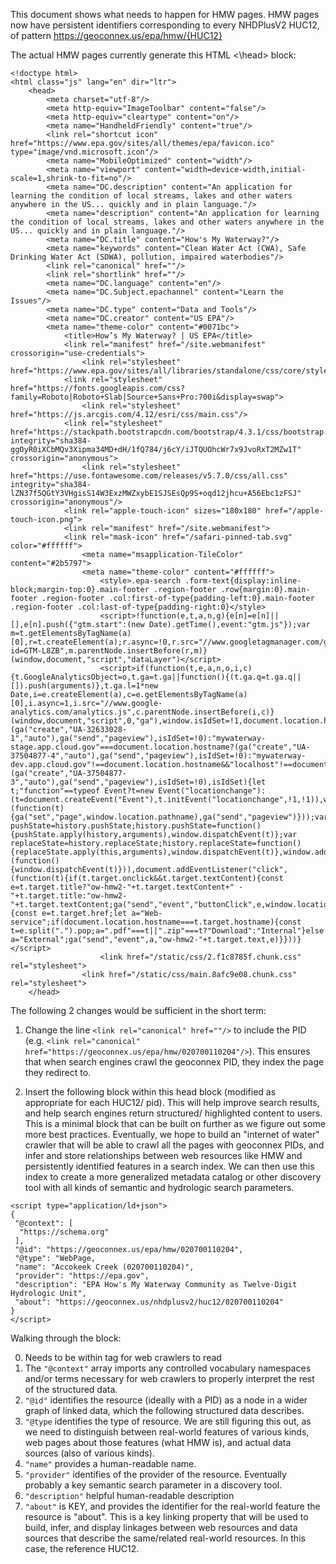 This document shows what needs to happen for HMW pages. HMW pages now have persistent identifiers corresponding to every NHDPlusV2 HUC12, of pattern https://geoconnex.us/epa/hmw/{HUC12}



The actual HMW pages currently generate this HTML <head><\head> block:

```{html}
<!doctype html>
<html class="js" lang="en" dir="ltr">
	<head>
		<meta charset="utf-8"/>
		<meta http-equiv="ImageToolbar" content="false"/>
		<meta http-equiv="cleartype" content="on"/>
		<meta name="HandheldFriendly" content="true"/>
		<link rel="shortcut icon" href="https://www.epa.gov/sites/all/themes/epa/favicon.ico" type="image/vnd.microsoft.icon"/>
		<meta name="MobileOptimized" content="width"/>
		<meta name="viewport" content="width=device-width,initial-scale=1,shrink-to-fit=no"/>
		<meta name="DC.description" content="An application for learning the condition of local streams, lakes and other waters anywhere in the US... quickly and in plain language."/>
		<meta name="description" content="An application for learning the condition of local streams, lakes and other waters anywhere in the US... quickly and in plain language."/>
		<meta name="DC.title" content="How's My Waterway?"/>
		<meta name="keywords" content="Clean Water Act (CWA), Safe Drinking Water Act (SDWA), pollution, impaired waterbodies"/>
		<link rel="canonical" href=""/>
		<link rel="shortlink" href=""/>
		<meta name="DC.language" content="en"/>
		<meta name="DC.Subject.epachannel" content="Learn the Issues"/>
		<meta name="DC.type" content="Data and Tools"/>
		<meta name="DC.creator" content="US EPA"/>
		<meta name="theme-color" content="#0071bc">
			<title>How’s My Waterway? | US EPA</title>
			<link rel="manifest" href="/site.webmanifest" crossorigin="use-credentials">
				<link rel="stylesheet" href="https://www.epa.gov/sites/all/libraries/standalone/css/core/style.css"/>
			<link rel="stylesheet" href="https://fonts.googleapis.com/css?family=Roboto|Roboto+Slab|Source+Sans+Pro:700i&display=swap">
				<link rel="stylesheet" href="https://js.arcgis.com/4.12/esri/css/main.css"/>
			<link rel="stylesheet" href="https://stackpath.bootstrapcdn.com/bootstrap/4.3.1/css/bootstrap.min.css" integrity="sha384-ggOyR0iXCbMQv3Xipma34MD+dH/1fQ784/j6cY/iJTQUOhcWr7x9JvoRxT2MZw1T" crossorigin="anonymous">
				<link rel="stylesheet" href="https://use.fontawesome.com/releases/v5.7.0/css/all.css" integrity="sha384-lZN37f5QGtY3VHgisS14W3ExzMWZxybE1SJSEsQp9S+oqd12jhcu+A56Ebc1zFSJ" crossorigin="anonymous"/>
			<link rel="apple-touch-icon" sizes="180x180" href="/apple-touch-icon.png">
			<link rel="manifest" href="/site.webmanifest">
			<link rel="mask-icon" href="/safari-pinned-tab.svg" color="#ffffff">
				<meta name="msapplication-TileColor" content="#2b5797">
				<meta name="theme-color" content="#ffffff">
					<style>.epa-search .form-text{display:inline-block;margin-top:0}.main-footer .region-footer .row{margin:0}.main-footer .region-footer .col:first-of-type{padding-left:0}.main-footer .region-footer .col:last-of-type{padding-right:0}</style>
					<script>!function(e,t,a,n,g){e[n]=e[n]||[],e[n].push({"gtm.start":(new Date).getTime(),event:"gtm.js"});var m=t.getElementsByTagName(a)[0],r=t.createElement(a);r.async=!0,r.src="//www.googletagmanager.com/gtm.js?id=GTM-L8ZB",m.parentNode.insertBefore(r,m)}(window,document,"script","dataLayer")</script>
					<script>if(function(t,e,a,n,o,i,c){t.GoogleAnalyticsObject=o,t.ga=t.ga||function(){(t.ga.q=t.ga.q||[]).push(arguments)},t.ga.l=1*new Date,i=e.createElement(a),c=e.getElementsByTagName(a)[0],i.async=1,i.src="//www.google-analytics.com/analytics.js",c.parentNode.insertBefore(i,c)}(window,document,"script",0,"ga"),window.isIdSet=!1,document.location.hostname.indexOf("epa.gov")>-1?(ga("create","UA-32633028-1","auto"),ga("send","pageview"),isIdSet=!0):"mywaterway-stage.app.cloud.gov"===document.location.hostname?(ga("create","UA-37504877-4","auto"),ga("send","pageview"),isIdSet=!0):"mywaterway-dev.app.cloud.gov"!==document.location.hostname&&"localhost"!==document.location.hostname||(ga("create","UA-37504877-3","auto"),ga("send","pageview"),isIdSet=!0),isIdSet){let t;"function"==typeof Event?t=new Event("locationchange"):(t=document.createEvent("Event"),t.initEvent("locationchange",!1,!1)),window.addEventListener("locationchange",(function(t){ga("set","page",window.location.pathname),ga("send","pageview")}));var pushState=history.pushState;history.pushState=function(){pushState.apply(history,arguments),window.dispatchEvent(t)};var replaceState=history.replaceState;history.replaceState=function(){replaceState.apply(this,arguments),window.dispatchEvent(t)},window.addEventListener("popstate",(function(){window.dispatchEvent(t)})),document.addEventListener("click",(function(t){if(t.target.onclick&&t.target.textContent){const e=t.target.title?"ow-hmw2-"+t.target.textContent+" - "+t.target.title:"ow-hmw2-"+t.target.textContent;ga("send","event","buttonClick",e,window.location.pathname)}if("a"===t.target.tagName.toLowerCase()&&"_blank"===t.target.target){const e=t.target.href;let a="Web-service";if(document.location.hostname===t.target.hostname){const t=e.split(".").pop;a=".pdf"===t||".zip"===t?"Download":"Internal"}else a="External";ga("send","event",a,"ow-hmw2-"+t.target.text,e)}}))}</script>
					<link href="/static/css/2.f1c8785f.chunk.css" rel="stylesheet">
				<link href="/static/css/main.8afc9e08.chunk.css" rel="stylesheet">
	</head>

```

The following 2 changes would be sufficient in the short term:

1. Change the line ```<link rel="canonical" href=""/>``` to include the PID (e.g. ```<link rel="canonical" href="https://geoconnex.us/epa/hmw/020700110204"/>```). This ensures that when search engines crawl the geoconnex PID, they index the page they redirect to.

2. Insert the following <script></script> block within this head block (modified as appropriate for each HUC12/ pid). This will help improve search results, and help search engines return structured/ highlighted content to users. This is a minimal block that can be built on further as we figure out some more best practices. Eventually, we hope to build an "internet of water" crawler that will be able to crawl all the pages with geoconnex PIDs, and infer and store relationships between web resources like HMW and persistently identified features in a search index. We can then use this index to create a more generalized metadata catalog or other discovery tool with all kinds of semantic and hydrologic search parameters. 

```
<script type="application/ld+json">
{
 "@context": [   
  "https://schema.org"
 ],
 "@id": "https://geoconnex.us/epa/hmw/020700110204",
 "@type": "WebPage,
 "name": "Accokeek Creek (020700110204)",
 "provider": "https://epa.gov",
 "description": "EPA How's My Waterway Community as Twelve-Digit Hydrologic Unit",
 "about": "https://geoconnex.us/nhdplusv2/huc12/020700110204"
}
</script>

```

Walking through the block:

0. Needs to be within <script type="application/ld+json"></script> tag for web crawlers to read
1. The ``` "@context" ``` array imports any controlled vocabulary namespaces and/or terms necessary for web crawlers to properly interpret the rest of the structured data.
2. ```"@id"``` identifies the resource (ideally with a PID) as a node in a wider graph of linked data, which the following structured data describes.
3. ```"@type``` identifies the type of resource. We are still figuring this out, as we need to distinguish between real-world features of various kinds, web pages about those features (what HMW is), and actual data sources (also of various kinds).
4. ```"name"``` provides a human-readable name. 
5. ```"provider"```  identifies of the provider of the resource. Eventually probably a key semantic search parameter in a discovery tool.
6. ```"description"``` helpful human-readable description
7. ```"about"``` is KEY, and provides the identifier for the real-world feature the resource is "about". This is a key linking property that will be used to build, infer, and display linkages between web resources and data sources that describe the same/related real-world resources. In this case, the reference HUC12.
